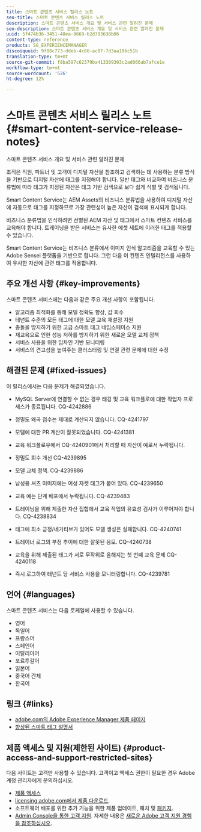 ```yaml
---
title: 스마트 콘텐츠 서비스 릴리스 노트
seo-title: 스마트 콘텐츠 서비스 릴리스 노트
description: 스마트 콘텐츠 서비스 개요 및 서비스 관련 알려진 문제
seo-description: 스마트 콘텐츠 서비스 개요 및 서비스 관련 알려진 문제
uuid: 5f474b36-3451-48ea-8669-b2d793638b06
content-type: reference
products: SG_EXPERIENCEMANAGER
discoiquuid: 9f88c773-ddeb-4c66-ac07-7d3aa196c51b
translation-type: tm+mt
source-git-commit: f8ba597c62379ba413309303c2ad066ab7afce1e
workflow-type: tm+mt
source-wordcount: '526'
ht-degree: 12%

---
```



# 스마트 콘텐츠 서비스 릴리스 노트 {#smart-content-service-release-notes}

스마트 콘텐츠 서비스 개요 및 서비스 관련 알려진 문제

조직은 직원, 파트너 및 고객이 디지털 자산을 참조하고 검색하는 데 사용하는 분류 방식을 기반으로 디지털 자산에 태그를 지정해야 합니다. 일반 태그와 비교하여 비즈니스 분류법에 따라 태그가 지정된 자산은 태그 기반 검색으로 보다 쉽게 식별 및 검색됩니다.

Smart Content Service는 AEM Assets의 비즈니스 분류법을 사용하여 디지털 자산에 자동으로 태그를 지정하므로 가장 관련성이 높은 자산이 검색에 표시되게 합니다.

비즈니스 분류법을 인식하려면 선별된 AEM 자산 및 태그에서 스마트 컨텐츠 서비스를 교육해야 합니다. 트레이닝을 받은 서비스는 유사한 에셋 세트에 이러한 태그를 적용할 수 있습니다.

Smart Content Service는 비즈니스 분류에서 이미지 인식 알고리즘을 교육할 수 있는 Adobe Sensei 플랫폼을 기반으로 합니다. 그런 다음 이 컨텐츠 인텔리전스를 사용하여 유사한 자산에 관련 태그를 적용합니다.

## 주요 개선 사항 {#key-improvements}

스마트 콘텐츠 서비스에는 다음과 같은 주요 개선 사항이 포함됩니다.

* 알고리즘 최적화를 통해 모델 정확도 향상, 값 회수
* 테넌트 수준의 모든 태그에 대한 모델 교육 재설정 지원
* 충돌을 방지하기 위한 고급 스마트 태그 네임스페이스 지원
* 재교육으로 인한 성능 저하를 방지하기 위한 새로운 모델 교체 정책
* 서비스 사용을 위한 임차인 기반 모니터링
* 서비스의 견고성을 높여주는 클러스터링 및 연결 관련 문제에 대한 수정

## 해결된 문제 {#fixed-issues}

이 릴리스에서는 다음 문제가 해결되었습니다.

* MySQL Server에 연결할 수 없는 경우 태깅 및 교육 워크플로에 대한 작업자 프로세스가 종료됩니다. CQ-4242886

* 정밀도 왜곡 점수는 제대로 계산되지 않습니다. CQ-4241797

* 모델에 대한 PR 계산이 잘못되었습니다. CQ-4241381

* 교육 워크플로우에서 CQ-4240901에서 처리할 때 자산이 예로서 누락됩니다.

* 정밀도 회수 개선 CQ-4239895

* 모델 교체 정책. CQ-4239886

* 남성용 셔츠 이미지에는 여성 자켓 태그가 붙어 있다. CQ-4239650

* 교육 예는 단계 배포에서 누락됩니다. CQ-4239483

* 트레이닝을 위해 제출한 자산 집합에서 교육 작업의 유효성 검사가 이루어져야 합니다. CQ-4238834

* 태그에 최소 긍정/네거티브가 있어도 모델 생성은 실패합니다. CQ-4240741

* 트레이너 로그의 부정 추이에 대한 잘못된 응모. CQ-4240738

* 교육을 위해 제출된 태그가 서로 무작위로 음해지는 첫 번째 교육 문제 CQ-4240118

* 즉시 로그하여 테넌트 당 서비스 사용을 모니터링합니다. CQ-4239781

## 언어 {#languages}

스마트 콘텐츠 서비스는 다음 로케일에 사용할 수 있습니다.

* 영어
* 독일어
* 프랑스어
* 스페인어
* 이탈리아어
* 포르투갈어
* 일본어
* 중국어 간체
* 한국어

## 링크 {#links}

* [adobe.com의 Adobe Experience Manager 제품 페이지](https://www.adobe.com/marketing-cloud/experience-manager.html)
* [향상된 스마트 태그 설명서](/help/assets/enhanced-smart-tags.md)

## 제품 액세스 및 지원(제한된 사이트) {#product-access-and-support-restricted-sites}

다음 사이트는 고객만 사용할 수 있습니다. 고객이고 액세스 권한이 필요한 경우 Adobe 계정 관리자에게 문의하십시오.

* [제품 액세스](https://login.marketing.adobe.com)
* [licensing.adobe.com에서 제품 다운로드](https://licensing.adobe.com/).
* 소프트웨어 배포를 위한 추가 기능을 위한 제품 업데이트, 패치 및 [패키지](https://experience.adobe.com/#/downloads/content/software-distribution/en/aem.html).
* [Admin Console을 통한 고객 지원](https://adminconsole.adobe.com/). 자세한 내용은 [새로운 Adobe 고객 지원 경험을 참조하십시오](https://docs.adobe.com/content/help/ko-KR/customer-one/using/home.html).
